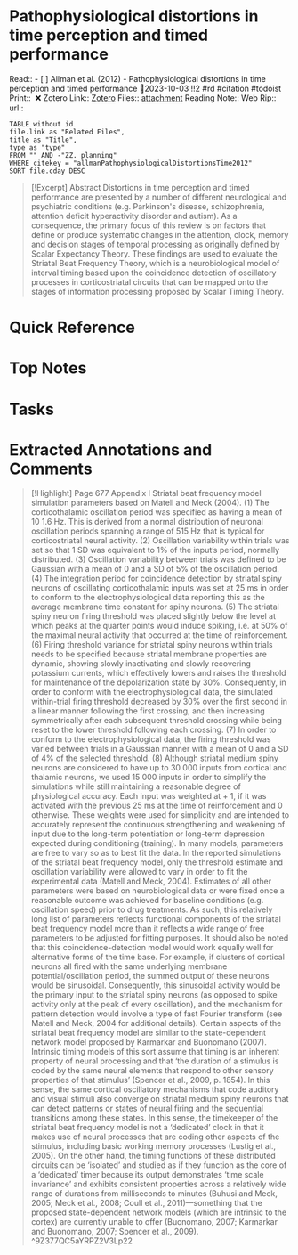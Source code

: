 
# Pathophysiological distortions in time perception and timed performance
Read:: - [ ] Allman et al. (2012) - Pathophysiological distortions in time perception and timed performance 🛫2023-10-03 !!2 #rd #citation #todoist
Print::  ❌
Zotero Link:: [Zotero](zotero://select/library/items/MXMMWKSK) 
Files:: [attachment](<file:///C:/Users/michaelt/Insync/m@tarlton.info/Google%20Drive/06.%20Zotero/storage_new/Brain%20A%20Journal%20of%20Neurology_2012/Allman_Meck_2012_Pathophysiological%20distortions%20in%20time%20perception%20and%20timed%20performance.pdf>)
Reading Note::
Web Rip::
url:: 

```dataview
TABLE without id
file.link as "Related Files",
title as "Title",
type as "type"
FROM "" AND -"ZZ. planning"
WHERE citekey = "allmanPathophysiologicalDistortionsTime2012" 
SORT file.cday DESC
```

> [!Excerpt] Abstract
> Distortions in time perception and timed performance are presented by a number of different neurological and psychiatric conditions (e.g. Parkinson's disease, schizophrenia, attention deficit hyperactivity disorder and autism). As a consequence, the primary focus of this review is on factors that define or produce systematic changes in the attention, clock, memory and decision stages of temporal processing as originally defined by Scalar Expectancy Theory. These findings are used to evaluate the Striatal Beat Frequency Theory, which is a neurobiological model of interval timing based upon the coincidence detection of oscillatory processes in corticostriatal circuits that can be mapped onto the stages of information processing proposed by Scalar Timing Theory.

# Quick Reference

# Top Notes

# Tasks










# Extracted Annotations and Comments

> [!Highlight] Page 677
> 	Appendix I Striatal beat frequency model simulation parameters based on Matell and Meck (2004). (1) The corticothalamic oscillation period was specified as having a mean of 10   1.6 Hz. This is derived from a normal distribution of neuronal oscillation periods spanning a range of 515 Hz that is typical for corticostriatal neural activity. (2) Oscillation variability within trials was set so that 1 SD was equivalent to 1% of the input’s period, normally distributed. (3) Oscillation variability between trials was defined to be Gaussian with a mean of 0 and a SD of 5% of the oscillation period. (4) The integration period for coincidence detection by striatal spiny neurons of oscillating corticothalamic inputs was set at 25 ms in order to conform to the electrophysiological data reporting this as the average membrane time constant for spiny neurons. (5) The striatal spiny neuron firing threshold was placed slightly below the level at which peaks at the quarter points would induce spiking, i.e. at 50% of the maximal neural activity that occurred at the time of reinforcement. (6) Firing threshold variance for striatal spiny neurons within trials needs to be specified because striatal membrane properties are dynamic, showing slowly inactivating and slowly recovering potassium currents, which effectively lowers and raises the threshold for maintenance of the depolarization state by  30%. Consequently, in order to conform with the electrophysiological data, the simulated within-trial firing threshold decreased by 30% over the first second in a linear manner following the first crossing, and then increasing symmetrically after each subsequent threshold crossing while being reset to the lower threshold following each crossing. (7) In order to conform to the electrophysiological data, the firing threshold was varied between trials in a Gaussian manner with a mean of 0 and a SD of 4% of the selected threshold. (8) Although striatal medium spiny neurons are considered to have up to 30 000 inputs from cortical and thalamic neurons, we used 15 000 inputs in order to simplify the simulations while still maintaining a reasonable degree of physiological accuracy. Each input was weighted at + 1, if it was activated with the previous 25 ms at the time of reinforcement and 0 otherwise. These weights were used for simplicity and are intended to accurately represent the continuous strengthening and weakening of input due to the long-term potentiation or long-term depression expected during conditioning (training). In many models, parameters are free to vary so as to best fit the data. In the reported simulations of the striatal beat frequency model, only the threshold estimate and oscillation variability were allowed to vary in order to fit the experimental data (Matell and Meck, 2004). Estimates of all other parameters were based on neurobiological data or were fixed once a reasonable outcome was achieved for baseline conditions (e.g. oscillation speed) prior to drug treatments. As such, this relatively long list of parameters reflects functional components of the striatal beat frequency model more than it reflects a wide range of free parameters to be adjusted for fitting purposes. It should also be noted that this coincidence-detection model would work equally well for alternative forms of the time base. For example, if clusters of cortical neurons all fired with the same underlying membrane potential/oscillation period, the summed output of these neurons would be sinusoidal. Consequently, this sinusoidal activity would be the primary input to the striatal spiny neurons (as opposed to spike activity only at the peak of every oscillation), and the mechanism for pattern detection would involve a type of fast Fourier transform (see Matell and Meck, 2004 for additional details). Certain aspects of the striatal beat frequency model are similar to the state-dependent network model proposed by Karmarkar and Buonomano (2007). Intrinsic timing models of this sort assume that timing is an inherent property of neural processing and that ‘the duration of a stimulus is coded by the same neural elements that respond to other sensory properties of that stimulus’ (Spencer et al., 2009, p. 1854). In this sense, the same cortical oscillatory mechanisms that code auditory and visual stimuli also converge on striatal medium spiny neurons that can detect patterns or states of neural firing and the sequential transitions among these states. In this sense, the timekeeper of the striatal beat frequency model is not a ‘dedicated’ clock in that it makes use of neural processes that are coding other aspects of the stimulus, including basic working memory processes (Lustig et al., 2005). On the other hand, the timing functions of these distributed circuits can be ‘isolated’ and studied as if they function as the core of a ‘dedicated’ timer because its output demonstrates ‘time scale invariance’ and exhibits consistent properties across a relatively wide range of durations from milliseconds to minutes (Buhusi and Meck, 2005; Meck et al., 2008; Coull et al., 2011)—something that the proposed state-dependent network models (which are intrinsic to the cortex) are currently unable to offer (Buonomano, 2007; Karmarkar and Buonomano, 2007; Spencer et al., 2009).
> ^9Z377QC5aYRPZ2V3Lp22














